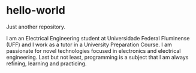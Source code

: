 # hello-world
Just another repository.

I am an Electrical Engineering student at Universidade Federal Fluminense (UFF) and I work as a tutor in a University Preparation Course. I am passionate for novel technologies focused in electronics and electrical engineering. Last but not least, programming is a subject that I am always refining, learning and practicing.

